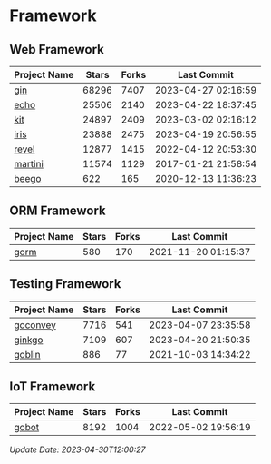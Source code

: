 # Framework

## Web Framework
| Project Name | Stars | Forks | Last Commit |
| ------------ | ----- | ----- | ----------- |
| [gin](https://github.com/gin-gonic/gin) | 68296 | 7407 | 2023-04-27 02:16:59 |
| [echo](https://github.com/labstack/echo) | 25506 | 2140 | 2023-04-22 18:37:45 |
| [kit](https://github.com/go-kit/kit) | 24897 | 2409 | 2023-03-02 02:16:12 |
| [iris](https://github.com/kataras/iris) | 23888 | 2475 | 2023-04-19 20:56:55 |
| [revel](https://github.com/revel/revel) | 12877 | 1415 | 2022-04-12 20:53:30 |
| [martini](https://github.com/go-martini/martini) | 11574 | 1129 | 2017-01-21 21:58:54 |
| [beego](https://github.com/astaxie/beego) | 622 | 165 | 2020-12-13 11:36:23 |

## ORM Framework
| Project Name | Stars | Forks | Last Commit |
| ------------ | ----- | ----- | ----------- |
| [gorm](https://github.com/jinzhu/gorm) | 580 | 170 | 2021-11-20 01:15:37 |

## Testing Framework
| Project Name | Stars | Forks | Last Commit |
| ------------ | ----- | ----- | ----------- |
| [goconvey](https://github.com/smartystreets/goconvey) | 7716 | 541 | 2023-04-07 23:35:58 |
| [ginkgo](https://github.com/onsi/ginkgo) | 7109 | 607 | 2023-04-20 21:50:35 |
| [goblin](https://github.com/franela/goblin) | 886 | 77 | 2021-10-03 14:34:22 |

## IoT Framework
| Project Name | Stars | Forks | Last Commit |
| ------------ | ----- | ----- | ----------- |
| [gobot](https://github.com/hybridgroup/gobot) | 8192 | 1004 | 2022-05-02 19:56:19 |

*Update Date: 2023-04-30T12:00:27*